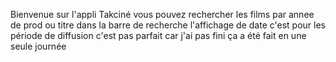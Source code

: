 Bienvenue sur l'appli Takciné
vous pouvez rechercher les films par annee de prod ou titre dans la barre de recherche
l'affichage de date c'est pour les période de diffusion c'est pas parfait car j'ai pas fini ça a été fait en une seule journée
